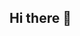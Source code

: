 ## Hi there 👋

<!--
**insuperposition101/insuperposition101** is a ✨ _special_ ✨ repository because its `README.md` (this file) appears on your GitHub profile.

Here are some ideas to get you started:
JavaScript TypeScript React Redux Toolkit React Router Node.js Express.js NestJS MongoDB Postgres   Webpack Git Figma


- 🔭 I’m currently working on ...
- 🌱 I’m currently learning ...
- 👯 I’m looking to collaborate on ...
- 🤔 I’m looking for help with ...
- 💬 Ask me about ...
- 📫 How to reach me: ...
- 😄 Pronouns: ...
- ⚡ Fun fact: ...
-->
